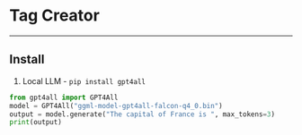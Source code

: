 # Tag Creator

----

## Install

1. Local LLM - `pip install gpt4all`

```python
from gpt4all import GPT4All
model = GPT4All("ggml-model-gpt4all-falcon-q4_0.bin")
output = model.generate("The capital of France is ", max_tokens=3)
print(output)
```
